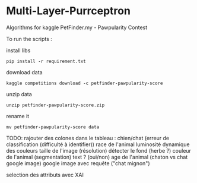 # Multi-Layer-Purrceptron
Algorithms for kaggle PetFinder.my - Pawpularity Contest

To run the scripts :

install libs
```shell
pip install -r requirement.txt
```
download data
```shell
kaggle competitions download -c petfinder-pawpularity-score
```
unzip data
```shell
unzip petfinder-pawpularity-score.zip
```
rename it
```shell
mv petfinder-pawpularity-score data
```

TODO:
rajouter des colones dans le tableau :
chien/chat (erreur de classification (difficulté à identifier))
race de l'animal
luminosité
dynamique des couleurs
taille de l'image (résolution)
détecter le fond (herbe ?)
couleur de l'animal (segmentation)
text ? (oui/non)
age de l'animal (chaton vs chat google image)
google image avec requête ("chat mignon")

selection des attributs avec XAI
